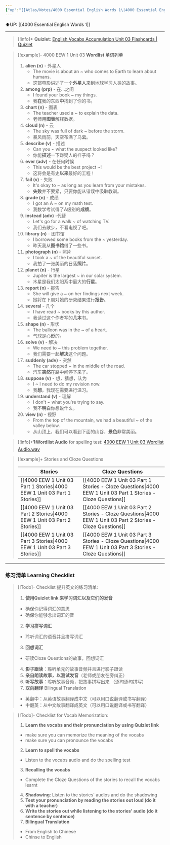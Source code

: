 ```yaml
---
{"up":"[[Atlas/Notes/4000 Essential English Words 1\|4000 Essential English Words 1]]","dg-publish":true,"permalink":"/atlas/notes/4000-eew-1-unit-03-80/","dgPassFrontmatter":true}
---
```


⬆️UP: [[4000 Essential English Words 1]]

---
> [!info]+ **Quizlet**: [English Vocabs Accumulation Unit 03 Flashcards | Quizlet](https://quizlet.com/907794118/english-vocabs-400-1000-set-03-flash-cards/?i=1vbzw5&x=1jqt)


> [!example]- 4000 EEW 1 Unit 03 **Wordlist 单词列单**
> 1. **alien (n)** - 外星人
>     - The movie is about an ~ who comes to Earth to learn about humans.  
>     - 这部电影讲述了一个**外星人**来到地球学习人类的故事。
> 2. **among (prp)** - 在...之间
>     - I found your book ~ my things.  
>     - 我**在**我的东西**中**找到了你的书。
> 3. **chart (n)** - 图表
>     - The teacher used a ~ to explain the data.  
>     - 老师用**图表**解释数据。
> 4. **cloud (n)** - 云
>     - The sky was full of dark ~ before the storm.  
>     - 暴风雨前，天空布满了乌**云**。
> 5. **describe (v)** - 描述
>     - Can you ~ what the suspect looked like?  
>     - 你能**描述**一下嫌疑人的样子吗？
> 6. **ever (adv)** - 在任何时候
>     - This would be the best project ~!  
>     - 这将会是有史**以来**最好的工程！
> 7. **fail (v)** - 失败
>     - It's okay to ~ as long as you learn from your mistakes.  
>     - **失败**并不要紧，只要你能从错误中吸取教训。
> 8. **grade (n)** - 成绩
>     - I got an A ~ on my math test. 
>     - 我数学考试得了A级别的**成绩**。
> 9. **instead (adv)** -代替
>     - Let's go for a walk ~ of watching TV.  
>     - 我们去散步，不看电视了吧。
> 10. **library (n)** - 图书馆
>     - I borrowed some books from the ~ yesterday.  
>     - 昨天我从**图书馆**借了一些书。
> 11. **photograph (n)** - 照片
>     - I took a ~ of the beautiful sunset.  
>     - 我拍了一张美丽的日落**照片**。
> 12. **planet (n)** - 行星
>     - Jupiter is the largest ~ in our solar system.
>     - 木星是我们太阳系中最大的**行星**。
> 13. **report (n)** - 报告
>     - She will give a ~ on her findings next week.  
>     - 她将在下周对她的研究结果进行**报告**。
> 14. **several** - 几个
>     - I have read ~ books by this author.  
>     - 我读过这个作者写的**几本**书。
> 15. **shape (n)** - 形状
>     - The balloon was in the ~ of a heart.  
>     - 气球是心**形**的。
> 16. **solve (v)** - 解决
>     - We need to ~ this problem together.  
>     - 我们需要一起**解决**这个问题。
> 17. **suddenly (adv)** - 突然
>     - The car stopped ~ in the middle of the road.  
>     - 汽车**突然**在路中间停下来了。
> 18. **suppose (v)** - 想，猜想，认为
>     - I ~ I need to do my revision now.  
>     - 我**想**，我现在需要进行温习。
> 19. **understand (v)** - 理解
>     - I don't ~ what you're trying to say.  
>     - 我不**明白**你想说什么。
> 20. **view (n)** - 视野
>     - From the top of the mountain, we had a beautiful ~ of the valley below.  
>     - 从山顶上，我们可以看到下面的山谷，**景色**非常美丽。

> [!info]+🎙️**Wordlist Audio** for spelling test: [4000 EEW 1 Unit 03 Wordlist Audio.wav]()


> [!example]+ Stories and Cloze Questions
>
> | Stories                               | Cloze Questions                                         |
> | ------------------------------------- | ------------------------------------------------------- |
>| [[4000 EEW 1 Unit 03 Part 1 Stories\|4000 EEW 1 Unit 03 Part 1 Stories]] | [[4000 EEW 1 Unit 03 Part 1 Stories - Cloze Questions\|4000 EEW 1 Unit 03 Part 1 Stories - Cloze Questions]] |
> | [[4000 EEW 1 Unit 03 Part 2 Stories\|4000 EEW 1 Unit 03 Part 2 Stories]] | [[4000 EEW 1 Unit 03 Part 2 Stories - Cloze Questions\|4000 EEW 1 Unit 03 Part 2 Stories - Cloze Questions]] |
> | [[4000 EEW 1 Unit 03 Part 3 Stories\|4000 EEW 1 Unit 03 Part 3 Stories]] | [[4000 EEW 1 Unit 03 Part 3 Stories - Cloze Questions\|4000 EEW 1 Unit 03 Part 3 Stories - Cloze Questions]] |


---

### 练习清单 Learning Checklist

> [!Todo]- Checklist 提升英文的练习清单:
> 1. **使用Quizlet link 来学习词汇以及它们的发音** 
>	- 确保你记得词汇的意思 
>	- 确保你能够念出词汇的音 
> 2. **学习拼写词汇** 
>	- 聆听词汇的语音并且拼写词汇 
> 3. **回想词汇**
>	- 研读Cloze Questions的故事，回想词汇 
> 4. **影子跟读**：聆听单元的故事音频并且进行影子跟读 
> 5. **亲自朗读故事，以测试发音**（老师或朋友在旁纠正）
> 6. **听写故事**：聆听故事音频，把故事拼写出来 （逐句逐句拼写）
> 7. **双向翻译** Bilingual Translation 
>	- 英翻中：从英语故事翻译成中文（可以用口说翻译或书写翻译）
>	- 中翻英：从中文故事翻译成英文（可以用口说翻译或书写翻译）

> [!Todo]- Checklist for Vocab Memorization:
> 
> 1. **Learn the vocabs and their pronunciation by using Quizlet link**
>	- make sure you can memorize the meaning of the vocabs
>	- make sure you can pronounce the vocabs
> 2. **Learn to spell the vocabs**
>	- Listen to the vocabs audio and do the spelling test
> 3. **Recalling the vocabs**
>	- Complete the Cloze Questions of the stories to recall the vocabs learnt
> 4. **Shadowing**: Listen to the stories' audios and do the shadowing
> 5. **Test your pronunciation by reading the stories out loud (do it with a teacher)**
> 6. **Write the stories out while listening to the stories' audio (do it sentence by sentence)**
> 7. **Bilingual Translation** 
> 	- From English to Chinese
> 	- Chinse to English
